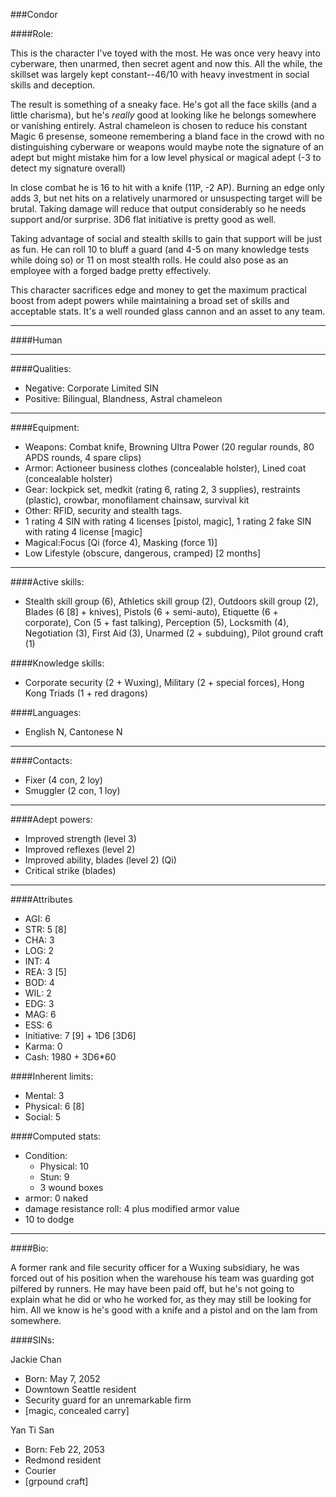 ###Condor

####Role:

This is the character I've toyed with the most. He was once very heavy into cyberware, then unarmed, then secret agent and now this. All the while, the skillset was largely kept constant--46/10 with heavy investment in social skills and deception.

The result is something of a sneaky face. He's got all the face skills (and a little charisma), but he's *really* good at looking like he belongs somewhere or vanishing entirely. Astral chameleon is chosen to reduce his constant Magic 6 presense, someone remembering a bland face in the crowd with no distinguishing cyberware or weapons would maybe note the signature of an adept but might mistake him for a low level physical or magical adept (-3 to detect my signature overall)

In close combat he is 16 to hit with a knife (11P, -2 AP). Burning an edge only adds 3, but net hits on a relatively unarmored or unsuspecting target will be brutal. Taking damage will reduce that output considerably so he needs support and/or surprise. 3D6 flat initiative is pretty good as well.

Taking advantage of social and stealth skills to gain that support will be just as fun. He can roll 10 to bluff a guard (and 4-5 on many knowledge tests while doing so) or 11 on most stealth rolls. He could also pose as an employee with a forged badge pretty effectively. 

This character sacrifices edge and money to get the maximum practical boost from adept powers while maintaining a broad set of skills and acceptable stats. It's a well rounded glass cannon and an asset to any team.

____
####Human

____
####Qualities:

- Negative: Corporate Limited SIN
- Positive: Bilingual, Blandness, Astral chameleon

____
####Equipment:

- Weapons: Combat knife, Browning Ultra Power (20 regular rounds, 80 APDS rounds, 4 spare clips)
- Armor: Actioneer business clothes (concealable holster), Lined coat (concealable holster)
- Gear: lockpick set, medkit (rating 6, rating 2, 3 supplies), restraints (plastic), crowbar, monofilament chainsaw, survival kit
- Other: RFID, security and stealth tags.
- 1 rating 4 SIN with rating 4 licenses [pistol, magic], 1 rating 2 fake SIN with rating 4 license [magic]
- Magical:Focus [Qi (force 4), Masking (force 1)]
- Low Lifestyle (obscure, dangerous, cramped) [2 months]

____
####Active skills:

- Stealth skill group (6), Athletics skill group (2), Outdoors skill group (2), Blades (6 [8] + knives), Pistols (6 + semi-auto), Etiquette (6 + corporate), Con (5 + fast talking), Perception (5), Locksmith (4), Negotiation (3), First Aid (3), Unarmed (2 + subduing), Pilot ground craft (1)

####Knowledge skills:

- Corporate security (2 + Wuxing), Military (2 + special forces), Hong Kong Triads (1 + red dragons)

####Languages:

- English N, Cantonese N

____
####Contacts:

- Fixer (4 con, 2 loy)
- Smuggler (2 con, 1 loy)

____
####Adept powers:

- Improved strength (level 3)
- Improved reflexes (level 2)
- Improved ability, blades (level 2) (Qi)
- Critical strike (blades)

____
####Attributes

- AGI: 6
- STR: 5 [8]
- CHA: 3
- LOG: 2
- INT: 4
- REA: 3 [5]
- BOD: 4
- WIL: 2
- EDG: 3
- MAG: 6
- ESS: 6
- Initiative: 7 [9] + 1D6 [3D6]
- Karma: 0
- Cash: 1980 + 3D6*60

####Inherent limits:

- Mental: 3
- Physical: 6 [8]
- Social: 5

####Computed stats:

- Condition:
	- Physical: 10
	- Stun: 9
	- 3 wound boxes
- armor: 0 naked
- damage resistance roll: 4 plus modified armor value
- 10 to dodge

____
####Bio:

A former rank and file security officer for a Wuxing subsidiary, he was forced out of his position when the warehouse his team was guarding got pilfered by runners. He may have been paid off, but he's not going to explain what he did or who he worked for, as they may still be looking for him. All we know is he's good with a knife and a pistol and on the lam from somewhere. 

####SINs:

Jackie Chan
- Born: May 7, 2052
- Downtown Seattle resident
- Security guard for an unremarkable firm
- [magic, concealed carry]

Yan Ti San
- Born: Feb 22, 2053
- Redmond resident
- Courier
- [grpound craft]
